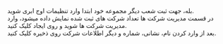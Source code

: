 <p>بله، جهت ثبت شعب دیگر مجموعه خود ابتدا وارد تنظیمات اوج ابری&nbsp;شوید.<br>در قسمت مدیریت شرکت ها تعداد شرکت های ثبت شده نمایش داده میشود،&nbsp;وارد مدیریت شرکت ها شوید و روی ایجاد کلیک کنید.<br>بعد از وارد کردن نام، نشانی، شماره و دیگر اطلاعات شرکت روی ذخیره کلیک کنید.<br>&nbsp;</p>
